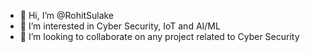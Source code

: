 - 👋 Hi, I’m @RohitSulake
- 👀 I’m interested in Cyber Security, IoT and AI/ML
- 💞️ I’m looking to collaborate on any project related to Cyber Security

<!---
RohitSulake/RohitSulake is a ✨ special ✨ repository because its `README.md` (this file) appears on your GitHub profile.
You can click the Preview link to take a look at your changes.
--->
